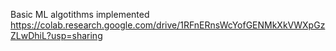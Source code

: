 Basic ML algotithms implemented
https://colab.research.google.com/drive/1RFnERnsWcYofGENMkXkVWXpGzZLwDhiL?usp=sharing
